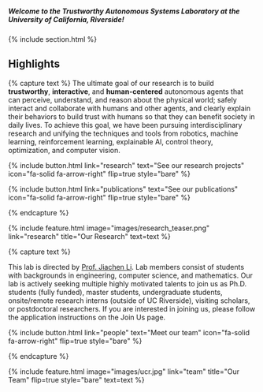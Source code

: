 ---
---

<!-- # We enhance Robotics and AI -->
##### Welcome to the Trustworthy Autonomous Systems Laboratory at the University of California, Riverside!
{% include section.html %}
## Highlights
{% capture text %}
The ultimate goal of our research is to build **trustworthy**, **interactive**, and **human-centered** autonomous agents that can perceive, understand, and reason about the physical world; safely interact and collaborate with humans and other agents, and clearly explain their behaviors to build trust with humans so that they can benefit society in daily lives. To achieve this goal, we have been pursuing interdisciplinary research and unifying the techniques and tools from robotics, machine learning, reinforcement learning, explainable AI, control theory, optimization, and computer vision.

{%
  include button.html
  link="research"
  text="See our research projects"
  icon="fa-solid fa-arrow-right"
  flip=true
  style="bare"
%}

{%
  include button.html
  link="publications"
  text="See our publications"
  icon="fa-solid fa-arrow-right"
  flip=true
  style="bare"
%}

{% endcapture %}

{%
  include feature.html
  image="images/research_teaser.png"
  link="research"
  title="Our Research"
  text=text
%}

{% capture text %}

This lab is directed by [Prof. Jiachen Li](https://profiles.ucr.edu/app/home/profile/jiachenl). Lab members consist of students with backgrounds in engineering, computer science, and mathematics. Our lab is actively seeking multiple highly motivated talents to join us as Ph.D. students (fully funded), master students, undergraduate students, onsite/remote research interns (outside of UC Riverside), visiting scholars, or postdoctoral researchers. If you are interested in joining us, please follow the application instructions on the Join Us page.

{%
  include button.html
  link="people"
  text="Meet our team"
  icon="fa-solid fa-arrow-right"
  flip=true
  style="bare"
%}

{% endcapture %}

{%
  include feature.html
  image="images/ucr.jpg"
  link="team"
  title="Our Team"
  flip=true
  style="bare"
  text=text
%}
